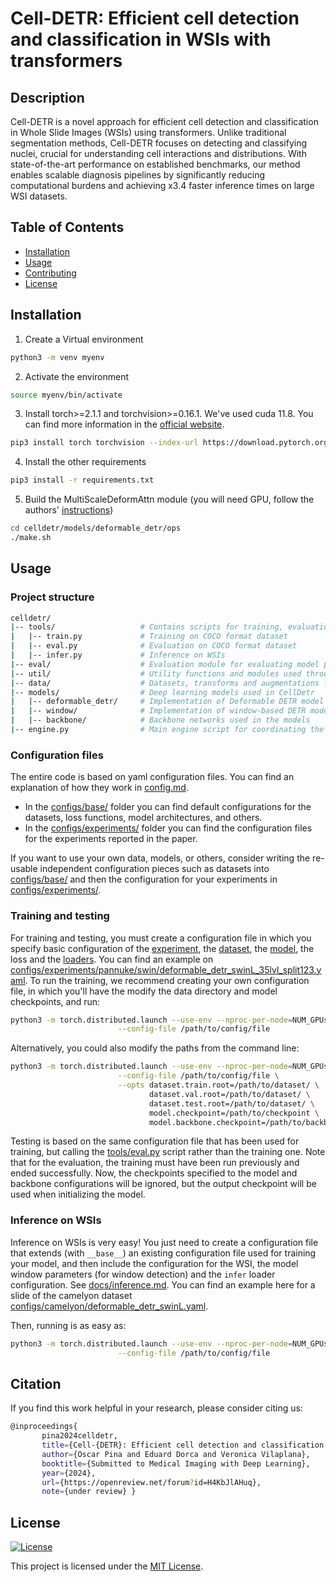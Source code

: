 # Cell-DETR: Efficient cell detection and classification in WSIs with transformers

## Description

Cell-DETR is a novel approach for efficient cell detection and classification in Whole Slide Images (WSIs) using transformers. Unlike traditional segmentation methods, Cell-DETR focuses on detecting and classifying nuclei, crucial for understanding cell interactions and distributions. With state-of-the-art performance on established benchmarks, our method enables scalable diagnosis pipelines by significantly reducing computational burdens and achieving x3.4 faster inference times on large WSI datasets.

## Table of Contents

- [Installation](#installation)
- [Usage](#usage)
- [Contributing](#contributing)
- [License](#license)

## Installation

1. Create a Virtual environment
```bash
python3 -m venv myenv
```

2. Activate the environment
```bash
source myenv/bin/activate
```

3. Install torch>=2.1.1 and torchvision>=0.16.1. We've used cuda 11.8. You can find more information in the [official website](https://pytorch.org/get-started/locally/).
```bash
pip3 install torch torchvision --index-url https://download.pytorch.org/whl/cu118
```

4. Install the other requirements
```bash
pip3 install -r requirements.txt
```

5. Build the MultiScaleDeformAttn module (you will need GPU, follow the authors' [instructions](https://github.com/fundamentalvision/Deformable-DETR))
```bash
cd celldetr/models/deformable_detr/ops
./make.sh
``` 

## Usage

### Project structure
```bash
celldetr/
|-- tools/                   # Contains scripts for training, evaluation, and inference
|   |-- train.py             # Training on COCO format dataset
|   |-- eval.py              # Evaluation on COCO format dataset
|   |-- infer.py             # Inference on WSIs
|-- eval/                    # Evaluation module for evaluating model performance (COCO and Cell detection)
|-- util/                    # Utility functions and modules used throughout the project
|-- data/                    # Datasets, transforms and augmentations for cell detection
|-- models/                  # Deep learning models used in CellDetr
|   |-- deformable_detr/     # Implementation of Deformable DETR model
|   |-- window/              # Implementation of window-based DETR model
|   |-- backbone/            # Backbone networks used in the models
|-- engine.py                # Main engine script for coordinating the training and evaluation process

```
### Configuration files
The entire code is based on yaml configuration files. You can find an explanation of how they work in [config.md](docs/config.md).
- In the [configs/base/](configs/base/) folder you can find default configurations for the datasets, loss functions, model architectures, and others.
- In the [configs/experiments/](configs/experiments/) folder you can find the configuration files for the experiments reported in the paper.

If you want to use your own data, models, or others, consider writing the re-usable independent configuration pieces such as datasets into [configs/base/](configs/base/) and then the configuration for your experiments in [configs/experiments/](configs/experiments/).

### Training and testing
For training and testing, you must create a configuration file in which you specify basic configuration of the [experiment](docs/experiment.md), the [dataset](docs/dataset.md), the [model](docs/model.md), the loss and the [loaders](docs/). You can find an example on [configs/experiments/pannuke/swin/deformable_detr_swinL_35lvl_split123.yaml](configs/experiments/pannuke/swin/deformable_detr_swinL_35lvl_split123.yaml). To run the training, we recommend creating your own configuration file, in which you'll have the modify the data directory and model checkpoints, and run:

```bash
python3 -m torch.distributed.launch --use-env --nproc-per-node=NUM_GPUs tools/train.py \
                        --config-file /path/to/config/file
```

Alternatively, you could also modify the paths from the command line:

```bash
python3 -m torch.distributed.launch --use-env --nproc-per-node=NUM_GPUs tools/train.py \
                        --config-file /path/to/config/file \
                        --opts dataset.train.root=/path/to/dataset/ \
                               dataset.val.root=/path/to/dataset/ \
                               dataset.test.root=/path/to/dataset/ \
                               model.checkpoint=/path/to/checkpoint \
                               model.backbone.checkpoint=/path/to/backbone/checkpoint
```

Testing is based on the same configuration file that has been used for training, but calling the [tools/eval.py](tools/eval.py) script rather than the training one. Note that for the evaluation, the training must have been run previously and ended successfully. Now, the checkpoints specified to the model and backbone configurations will be ignored, but the output checkpoint will be used when initializing the model.

### Inference on WSIs
Inference on WSIs is very easy! You just need to create a configuration file that extends (with ```__base__```) an existing configuration file used for training your model, and then include the configuration for the WSI, the model window parameters (for window detection) and the ```infer``` loader configuration. See [docs/inference.md](docs/inference.md). You can find an example here for a slide of the camelyon dataset [configs/camelyon/deformable_detr_swinL.yaml](configs/experiments/camelyon/deformable_detr_swinL_4lvl.yaml).

Then, running is as easy as:

```bash
python3 -m torch.distributed.launch --use-env --nproc-per-node=NUM_GPUs tools/infer.py \
                        --config-file /path/to/config/file
```

## Citation
If you find this work helpful in your research, please consider citing us:
```bash
@inproceedings{
       pina2024celldetr,
       title={Cell-{DETR}: Efficient cell detection and classification in {WSI}s with transformers},
       author={Oscar Pina and Eduard Dorca and Veronica Vilaplana},
       booktitle={Submitted to Medical Imaging with Deep Learning},
       year={2024},
       url={https://openreview.net/forum?id=H4KbJlAHuq},
       note={under review} }
```

## License
[![License](https://img.shields.io/badge/license-MIT-blue.svg)](LICENSE)

This project is licensed under the [MIT License](LICENSE).
